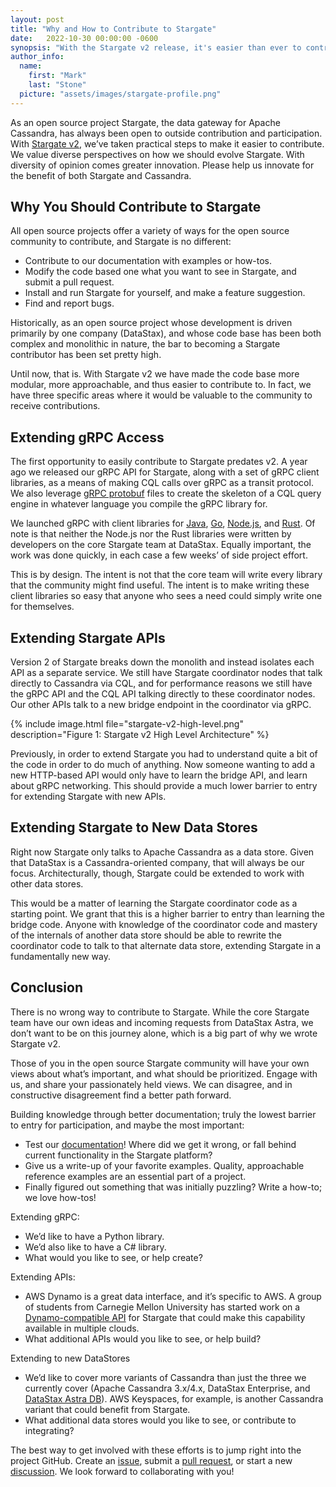 ```yaml
---
layout: post
title: "Why and How to Contribute to Stargate"
date:   2022-10-30 00:00:00 -0600
synopsis: "With the Stargate v2 release, it's easier than ever to contribute to the project."
author_info:
  name:
    first: "Mark"
    last: "Stone"
  picture: "assets/images/stargate-profile.png"
---
```


As an open source project Stargate, the data gateway for Apache Cassandra, has always been open to outside contribution and participation. With [Stargate v2](https://stargate.io/2022/10/26/stargate-v2-ga.html), we’ve taken practical steps to make it easier to  contribute. We value diverse perspectives on how we should evolve Stargate. With diversity of opinion comes greater innovation. Please help us innovate for the benefit of both Stargate and Cassandra.


## Why You Should Contribute to Stargate

All open source projects offer a variety of ways for the open source community to contribute, and Stargate is no different:

* Contribute to our documentation with examples or how-tos.
* Modify the code based one what you want to see in Stargate, and submit a pull request.
* Install and run Stargate for yourself, and make a feature suggestion.
* Find and report bugs.

Historically, as an open source project whose development is driven primarily by one company (DataStax), and whose code base has been both complex and monolithic in nature, the bar to becoming a Stargate contributor has been set pretty high.

Until now, that is. With Stargate v2 we have made the code base more modular, more approachable, and thus easier to contribute to. In fact, we have three specific areas where it would be valuable to the community to receive contributions.

## Extending gRPC Access

The first opportunity to easily contribute to Stargate predates v2. A year ago we released our gRPC API for Stargate, along with a set of gRPC client libraries, as a means of making CQL calls over gRPC as a transit protocol. We also leverage [gRPC protobuf](https://github.com/stargate/stargate/tree/master/grpc-proto/proto) files to create the skeleton of a CQL query engine in whatever language you compile the gRPC library for.

We launched gRPC with client libraries for [Java](https://github.com/stargate/stargate-grpc-java-client), [Go](https://github.com/stargate/stargate-grpc-go-client), [Node.js](https://github.com/stargate/stargate-grpc-node-client), and [Rust](https://github.com/stargate/stargate-grpc-rust-client). Of note is that neither the Node.js nor the Rust libraries were written by developers on the core Stargate team at DataStax. Equally important, the work was done quickly, in each case a few weeks’ of side project effort.

This is by design. The intent is not that the core team will write every library that the community might find useful. The intent is to make writing these client libraries so easy that anyone who sees a need could simply write one for themselves.

## Extending Stargate APIs

Version 2 of Stargate breaks down the monolith and instead isolates each API as a separate service. We still have Stargate coordinator nodes that talk directly to Cassandra via CQL, and for performance reasons we still have the gRPC API and the CQL API talking directly to these coordinator nodes. Our other APIs talk to a new bridge endpoint in the coordinator via gRPC.

{% include image.html file="stargate-v2-high-level.png" description="Figure 1: Stargate v2 High Level Architecture" %}

Previously, in order to extend Stargate you had to understand quite a bit of the code in order to do much of anything. Now someone wanting to add a new HTTP-based API would only have to learn the bridge API, and learn about gRPC networking. This should provide a much lower barrier to entry for extending Stargate with new APIs.

## Extending Stargate to New Data Stores

Right now Stargate only talks to Apache Cassandra as a data store. Given that DataStax is a Cassandra-oriented company, that will always be our focus. Architecturally, though, Stargate could be extended to work with other data stores.

This would be a matter of learning the Stargate coordinator code as a starting point. We grant that this is a higher barrier to entry than learning the bridge code. Anyone with knowledge of the coordinator code and mastery of the internals of another data store should be able to rewrite the coordinator code to talk to that alternate data store, extending Stargate in a fundamentally new way.

## Conclusion

There is no wrong way to contribute to Stargate. While the core Stargate team have our own ideas and incoming requests from DataStax Astra, we don’t want to be on this journey alone, which is a big part of why we wrote Stargate v2.

Those of you in the open source Stargate community will have your own views about what’s important, and what should be prioritized. Engage with us, and share your passionately held views. We can disagree, and in constructive disagreement find a better path forward.

Building knowledge through better documentation; truly the lowest barrier to entry for participation, and maybe the most important:

* Test our [documentation](https://stargate.io/docs)! Where did we get it wrong, or fall behind current functionality in the Stargate platform?
* Give us a write-up of your favorite examples. Quality, approachable reference examples are an essential part of a project.
* Finally figured out something that was initially puzzling? Write a how-to; we love how-tos!

Extending gRPC:

* We’d like to have a Python library.
* We’d also like to have a C# library.
* What would you like to see, or help create?

Extending APIs:

* AWS Dynamo is a great data interface, and it’s specific to AWS. A group of students from Carnegie Mellon University has started work on a [Dynamo-compatible API](https://stargate.io/2022/05/23/towards-dynamodb-compatibility-for-cassandra.html) for Stargate that could make this capability available in multiple clouds.
* What additional APIs would you like to see, or help build?

Extending to new DataStores

* We’d like to cover more variants of Cassandra than just the three we currently cover (Apache Cassandra 3.x/4.x, DataStax Enterprise, and [DataStax Astra DB](https://astra.datastax.com)). AWS Keyspaces, for example, is another Cassandra variant that could benefit from Stargate.
* What additional data stores would you like to see, or contribute to integrating?

The best way to get involved with these efforts is to jump right into the project GitHub. Create an [issue](https://github.com/stargate/stargate/issues), submit a [pull request](https://github.com/stargate/stargate/pulls), or start a new [discussion](https://github.com/stargate/stargate/discussions). We look forward to collaborating with you!

